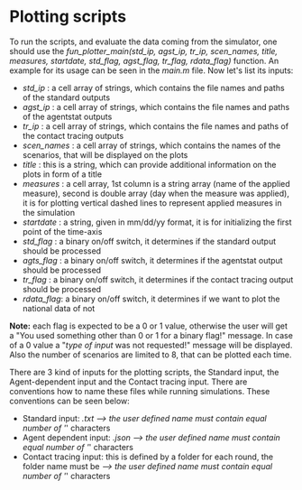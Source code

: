 # Plotting scripts

To run the scripts, and evaluate the data coming from the simulator, one should use the *fun_plotter_main(std_ip, agst_ip, tr_ip, scen_names, title, measures, startdate, std_flag, agst_flag, tr_flag, rdata_flag)* function. An example for its usage can be seen in the *main.m* file. Now let's list its inputs:

  - *std_ip* : a cell array of strings, which contains the file names and paths of the standard outputs
  - *agst_ip* : a cell array of strings, which contains the file names and paths of the agentstat outputs
  - *tr_ip* : a cell array of strings, which contains the file names and paths of the contact tracing outputs
  - *scen_names* : a cell array of strings, which contains the names of the scenarios, that will be displayed on the plots
  - *title* : this is a string, which can provide additional information on the plots in form of a title
  - *measures* : a cell array, 1st column is a string array (name of the applied measure), second is double array (day when the measure was applied), it is for plotting vertical dashed lines to represent applied measures in the simulation
  - *startdate* : a string, given in mm/dd/yy format, it is for initializing the first point of the time-axis
  - *std_flag* : a binary on/off switch, it determines if the standard output should be processed
  - *agts_flag* : a binary on/off switch, it determines if the agentstat output should be processed
  - *tr_flag* : a binary on/off switch, it determines if the contact tracing output should be processed
  - *rdata_flag*: a binary on/off switch, it determines if we want to plot the national data of not

**Note:** each flag is expected to be a 0 or 1 value, otherwise the user will get a "You used something other than 0 or 1 for a binary flag!" message. In case of a 0 value a "*type of input* was not requested!" message will be displayed. Also the number of scenarios are limited to 8, that can be plotted each time.

There are 3 kind of inputs for the plotting scripts, the Standard input, the Agent-dependent input and the Contact tracing input. There are conventions how to name these files while running simulations. These conventions can be seen below:

  - Standard input: <some arbitrary user defined name>_<simulation count>.txt --> the user defined name must contain equal number of '_' characters
  - Agent dependent input: <some arbitrary user defined name>_<simulation count>.json --> the user defined name must contain equal number of '_' characters
  - Contact tracing input: this is defined by a folder for each round, the folder name must be <some arbitrary user defined name>_<simulation count> --> the user defined name must contain equal number of '_' characters

